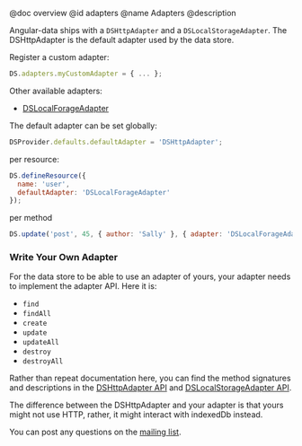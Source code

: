 @doc overview
@id adapters
@name Adapters
@description

Angular-data ships with a `DSHttpAdapter` and a `DSLocalStorageAdapter`. The DSHttpAdapter is the default adapter
used by the data store.

Register a custom adapter:
```js
DS.adapters.myCustomAdapter = { ... };
```

Other available adapters:

- [DSLocalForageAdapter](https://github.com/jmdobry/angular-data-localForage)

The default adapter can be set globally:

```js
DSProvider.defaults.defaultAdapter = 'DSHttpAdapter';
```

per resource:

```js
DS.defineResource({
  name: 'user',
  defaultAdapter: 'DSLocalForageAdapter'
});
```

per method

```js
DS.update('post', 45, { author: 'Sally' }, { adapter: 'DSLocalForageAdapter' });
```

### Write Your Own Adapter

For the data store to be able to use an adapter of yours, your adapter needs to implement the adapter API. Here it is:

- `find`
- `findAll`
- `create`
- `update`
- `updateAll`
- `destroy`
- `destroyAll`

Rather than repeat documentation here, you can find the method signatures and descriptions in the [DSHttpAdapter API](/documentation/api/angular-data/DSHttpAdapter.methods:find) and [DSLocalStorageAdapter API](/documentation/api/angular-data/DSLocalStorageAdapter.methods:find).

The difference between the DSHttpAdapter and your adapter is that yours might not use HTTP, rather, it might interact with indexedDb instead.

You can post any questions on the [mailing list](https://groups.google.com/forum/?fromgroups#!forum/angular-data).

